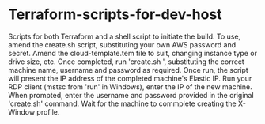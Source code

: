 # Terraform-scripts-for-dev-host
Scripts for both Terraform and a shell script to initiate the build.
To use, amend the create.sh script, substituting your own AWS password and secret.
Amend the cloud-template.tem file to suit, changing instance type or drive size, etc.
Once completed, run 'create.sh <machine-name> <user-name> <password>', substituting the correct
machine name, username and password as required.
Once run, the script will present the IP address of the completed machine's Elastic IP.
Run your RDP client (mstsc from 'run' in Windows), enter the IP of the new machine.
When prompted, enter the username and password provided in the original 'create.sh' command.
Wait for the machine to commplete creating the X-Window profile. 

